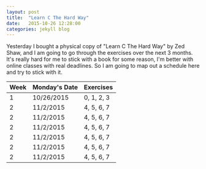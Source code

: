 ```yaml
---
layout: post
title:  "Learn C The Hard Way"
date:   2015-10-26 12:28:00
categories: jekyll blog
---
```


Yesterday I bought a physical copy of "Learn C The Hard Way" by Zed Shaw, and I am going to go through the exercises over the next 3 months.
It's really hard for me to stick with a book for some reason, I'm better with online classes with real deadlines. So I am going to map out a schedule here and try to stick with it.

| Week   |  Monday's Date |  Exercises |
|--------|----------------|------------|
| 1      |  10/26/2015    | 0, 1, 2, 3 |
| 2      |  11/2/2015     | 4, 5, 6, 7 |
| 2      |  11/2/2015     | 4, 5, 6, 7 |
| 2      |  11/2/2015     | 4, 5, 6, 7 |
| 2      |  11/2/2015     | 4, 5, 6, 7 |
| 2      |  11/2/2015     | 4, 5, 6, 7 |
| 2      |  11/2/2015     | 4, 5, 6, 7 |
